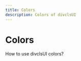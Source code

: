 ```yaml
---
title: Colors
description: Colors of divclsUI
---
```


# Colors

How to use divclsUI colors?

<div class="h-8 bg-primary"></div>
